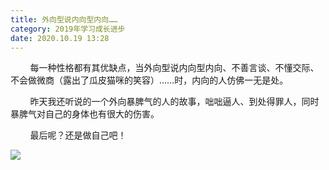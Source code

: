 ```yaml
---
title: 外向型说内向型内向……
category: 2019年学习成长进步
date: 2020.10.19 13:28
---
```


        每一种性格都有其优缺点，当外向型说内向型内向、不善言谈、不懂交际、不会做微商（露出了瓜皮猫咪的笑容）……时，内向的人仿佛一无是处。

        昨天我还听说的一个外向暴脾气的人的故事，咄咄逼人、到处得罪人，同时暴脾气对自己的身体也有很大的伤害。

        最后呢？还是做自己吧！

![](http://mms0.baidu.com/it/u=716497772,2139843012&fm=253&app=138&f=JPEG&fmt=auto&q=75?w=160&h=133)